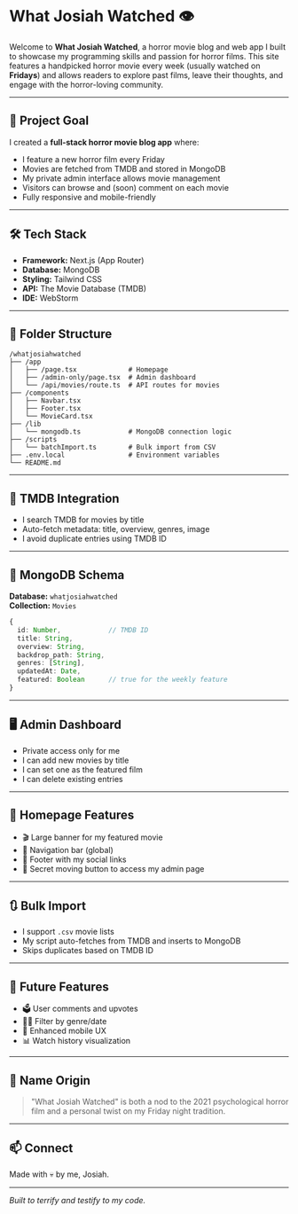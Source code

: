# What Josiah Watched 👁️

Welcome to **What Josiah Watched**, a horror movie blog and web app I built to showcase my programming skills and passion for horror films. This site features a handpicked horror movie every week (usually watched on **Fridays**) and allows readers to explore past films, leave their thoughts, and engage with the horror-loving community.

---

## 🎯 Project Goal

I created a **full-stack horror movie blog app** where:

- I feature a new horror film every Friday
- Movies are fetched from TMDB and stored in MongoDB
- My private admin interface allows movie management
- Visitors can browse and (soon) comment on each movie
- Fully responsive and mobile-friendly

---

## 🛠️ Tech Stack

- **Framework:** Next.js (App Router)
- **Database:** MongoDB
- **Styling:** Tailwind CSS
- **API:** The Movie Database (TMDB)
- **IDE:** WebStorm

---

## 📁 Folder Structure

```
/whatjosiahwatched
├── /app
│   ├── /page.tsx             # Homepage
│   ├── /admin-only/page.tsx  # Admin dashboard
│   └── /api/movies/route.ts  # API routes for movies
├── /components
│   ├── Navbar.tsx
│   ├── Footer.tsx
│   └── MovieCard.tsx
├── /lib
│   └── mongodb.ts            # MongoDB connection logic
├── /scripts
│   └── batchImport.ts        # Bulk import from CSV
├── .env.local                # Environment variables
└── README.md
```

---

## 🔌 TMDB Integration

- I search TMDB for movies by title
- Auto-fetch metadata: title, overview, genres, image
- I avoid duplicate entries using TMDB ID

---

## 📁 MongoDB Schema

**Database:** `whatjosiahwatched`\
**Collection:** `Movies`

```ts
{
  id: Number,            // TMDB ID
  title: String,
  overview: String,
  backdrop_path: String,
  genres: [String],
  updatedAt: Date,
  featured: Boolean      // true for the weekly feature
}
```

---

## 🖥️ Admin Dashboard

- Private access only for me
- I can add new movies by title
- I can set one as the featured film
- I can delete existing entries

---

## 📄 Homepage Features

- 🎬 Large banner for my featured movie
- 🧭 Navigation bar (global)
- 🔗 Footer with my social links
- 👻 Secret moving button to access my admin page

---

## 🔃 Bulk Import

- I support `.csv` movie lists
- My script auto-fetches from TMDB and inserts to MongoDB
- Skips duplicates based on TMDB ID

---

## 🔮 Future Features

- 🗳️ User comments and upvotes
- 🧟‍♂️ Filter by genre/date
- 📱 Enhanced mobile UX
- 📊 Watch history visualization

---

## 🎃 Name Origin

> "What Josiah Watched" is both a nod to the 2021 psychological horror film and a personal twist on my Friday night tradition.

---

## 📫 Connect

Made with 💀 by me, Josiah.

---

*Built to terrify and testify to my code.*